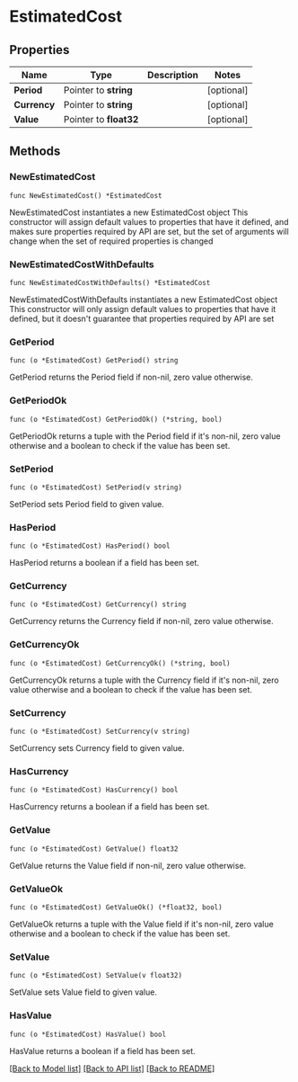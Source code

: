 # EstimatedCost

## Properties

Name | Type | Description | Notes
------------ | ------------- | ------------- | -------------
**Period** | Pointer to **string** |  | [optional] 
**Currency** | Pointer to **string** |  | [optional] 
**Value** | Pointer to **float32** |  | [optional] 

## Methods

### NewEstimatedCost

`func NewEstimatedCost() *EstimatedCost`

NewEstimatedCost instantiates a new EstimatedCost object
This constructor will assign default values to properties that have it defined,
and makes sure properties required by API are set, but the set of arguments
will change when the set of required properties is changed

### NewEstimatedCostWithDefaults

`func NewEstimatedCostWithDefaults() *EstimatedCost`

NewEstimatedCostWithDefaults instantiates a new EstimatedCost object
This constructor will only assign default values to properties that have it defined,
but it doesn't guarantee that properties required by API are set

### GetPeriod

`func (o *EstimatedCost) GetPeriod() string`

GetPeriod returns the Period field if non-nil, zero value otherwise.

### GetPeriodOk

`func (o *EstimatedCost) GetPeriodOk() (*string, bool)`

GetPeriodOk returns a tuple with the Period field if it's non-nil, zero value otherwise
and a boolean to check if the value has been set.

### SetPeriod

`func (o *EstimatedCost) SetPeriod(v string)`

SetPeriod sets Period field to given value.

### HasPeriod

`func (o *EstimatedCost) HasPeriod() bool`

HasPeriod returns a boolean if a field has been set.

### GetCurrency

`func (o *EstimatedCost) GetCurrency() string`

GetCurrency returns the Currency field if non-nil, zero value otherwise.

### GetCurrencyOk

`func (o *EstimatedCost) GetCurrencyOk() (*string, bool)`

GetCurrencyOk returns a tuple with the Currency field if it's non-nil, zero value otherwise
and a boolean to check if the value has been set.

### SetCurrency

`func (o *EstimatedCost) SetCurrency(v string)`

SetCurrency sets Currency field to given value.

### HasCurrency

`func (o *EstimatedCost) HasCurrency() bool`

HasCurrency returns a boolean if a field has been set.

### GetValue

`func (o *EstimatedCost) GetValue() float32`

GetValue returns the Value field if non-nil, zero value otherwise.

### GetValueOk

`func (o *EstimatedCost) GetValueOk() (*float32, bool)`

GetValueOk returns a tuple with the Value field if it's non-nil, zero value otherwise
and a boolean to check if the value has been set.

### SetValue

`func (o *EstimatedCost) SetValue(v float32)`

SetValue sets Value field to given value.

### HasValue

`func (o *EstimatedCost) HasValue() bool`

HasValue returns a boolean if a field has been set.


[[Back to Model list]](HOW-TO.md#documentation-for-models) [[Back to API list]](HOW-TO.md#documentation-for-api-endpoints) [[Back to README]](HOW-TO.md)


